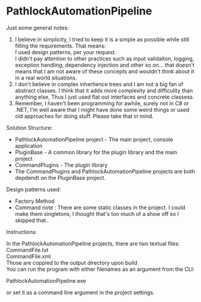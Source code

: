 # PathlockAutomationPipeline

Just some general notes:
1. I believe in simplicity, I tried to keep it is a simple as possible while still filling the requirements. That means:<br />
I used design patterns, per your request.<br />
I didn't pay attention to other practices such as input validaiton, logging, exception handling, dependency injection and other so on... that doesn't means that I am not aware of these concepts and wouldn't think about it in a real world situations.<br />
2. I don't believe in complex inhertience trees and I am not a big fan of abstract classes. I think that it adds more 
complexity and difficulity than anything else, Thus I just used flat out interfaces and concrete classess.
3. Remember, I haven't been programming for awhile, surely not in C# or .NET, I'm well aware that I might have done some weird things or 
used old approaches for doing stuff. Please take that in mind.




Solution Structure:
- PathlockAutomationPipeline project - The main project, console application<br />
- PluginBase - A common library for the plugin library and the main project<br />
- CommandPlugins - The plugin library<br />
- The CommandPlugins and PathlockAutomationPipeline projects are both depdendt on the PluginBase project.<br />


Design patterns used:
- Factory Method
- Command
note : There are some static classes in the project. I could make them singletons, I thought that's too much of a show off so I skipped that.


Instructions:

In the PathlockAutomationPipeline projects, there are two textual files:<br />
CommandFile.txt<br />
CommandFile.xml<br />
Those are coppied to the output directory upon build<br />
You can run the program with either filenames as an argument from the CLI:<br />

PathlockAutomationPipeline.exe <filename><br />
  
or set it as a command line argument in the project settings.<br />





